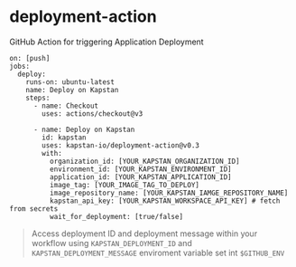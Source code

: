 # deployment-action

GitHub Action for triggering Application Deployment

```
on: [push]
jobs:
  deploy:
    runs-on: ubuntu-latest
    name: Deploy on Kapstan
    steps:
      - name: Checkout
        uses: actions/checkout@v3

      - name: Deploy on Kapstan
        id: kapstan
        uses: kapstan-io/deployment-action@v0.3
        with:
          organization_id: [YOUR_KAPSTAN_ORGANIZATION_ID]
          environment_id: [YOUR_KAPSTAN_ENVIRONMENT_ID]
          application_id: [YOUR_KAPSTAN_APPLICATION_ID]
          image_tag: [YOUR_IMAGE_TAG_TO_DEPLOY]
          image_repository_name: [YOUR_KAPSTAN_IAMGE_REPOSITORY_NAME]
          kapstan_api_key: [YOUR_KAPSTAN_WORKSPACE_API_KEY] # fetch from secrets
          wait_for_deployment: [true/false]
```

> Access deployment ID and deployment message within your workflow using `KAPSTAN_DEPLOYMENT_ID` and `KAPSTAN_DEPLOYMENT_MESSAGE` enviroment variable set int `$GITHUB_ENV`
